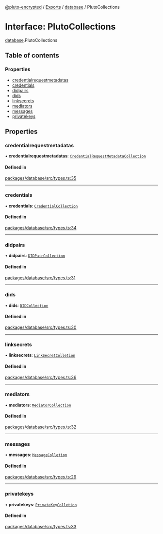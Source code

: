 [@pluto-encrypted](../README.md) / [Exports](../modules.md) / [database](../modules/database.md) / PlutoCollections

# Interface: PlutoCollections

[database](../modules/database.md).PlutoCollections

## Table of contents

### Properties

- [credentialrequestmetadatas](database.PlutoCollections.md#credentialrequestmetadatas)
- [credentials](database.PlutoCollections.md#credentials)
- [didpairs](database.PlutoCollections.md#didpairs)
- [dids](database.PlutoCollections.md#dids)
- [linksecrets](database.PlutoCollections.md#linksecrets)
- [mediators](database.PlutoCollections.md#mediators)
- [messages](database.PlutoCollections.md#messages)
- [privatekeys](database.PlutoCollections.md#privatekeys)

## Properties

### credentialrequestmetadatas

• **credentialrequestmetadatas**: [`CredentialRequestMetadataCollection`](../modules/database.md#credentialrequestmetadatacollection)

#### Defined in

[packages/database/src/types.ts:35](https://github.com/atala-community-projects/pluto-encrypted/blob/66783ae/packages/database/src/types.ts#L35)

___

### credentials

• **credentials**: [`CredentialCollection`](../modules/database.md#credentialcollection)

#### Defined in

[packages/database/src/types.ts:34](https://github.com/atala-community-projects/pluto-encrypted/blob/66783ae/packages/database/src/types.ts#L34)

___

### didpairs

• **didpairs**: [`DIDPairCollection`](../modules/database.md#didpaircollection)

#### Defined in

[packages/database/src/types.ts:31](https://github.com/atala-community-projects/pluto-encrypted/blob/66783ae/packages/database/src/types.ts#L31)

___

### dids

• **dids**: [`DIDCollection`](../modules/database.md#didcollection)

#### Defined in

[packages/database/src/types.ts:30](https://github.com/atala-community-projects/pluto-encrypted/blob/66783ae/packages/database/src/types.ts#L30)

___

### linksecrets

• **linksecrets**: [`LinkSecretColletion`](../modules/database.md#linksecretcolletion)

#### Defined in

[packages/database/src/types.ts:36](https://github.com/atala-community-projects/pluto-encrypted/blob/66783ae/packages/database/src/types.ts#L36)

___

### mediators

• **mediators**: [`MediatorCollection`](../modules/database.md#mediatorcollection)

#### Defined in

[packages/database/src/types.ts:32](https://github.com/atala-community-projects/pluto-encrypted/blob/66783ae/packages/database/src/types.ts#L32)

___

### messages

• **messages**: [`MessageColletion`](../modules/database.md#messagecolletion)

#### Defined in

[packages/database/src/types.ts:29](https://github.com/atala-community-projects/pluto-encrypted/blob/66783ae/packages/database/src/types.ts#L29)

___

### privatekeys

• **privatekeys**: [`PrivateKeyColletion`](../modules/database.md#privatekeycolletion)

#### Defined in

[packages/database/src/types.ts:33](https://github.com/atala-community-projects/pluto-encrypted/blob/66783ae/packages/database/src/types.ts#L33)
